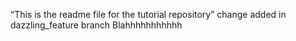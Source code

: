 ﻿“This is the readme file for the tutorial repository”
change added in dazzling_feature branch
Blahhhhhhhhhhh